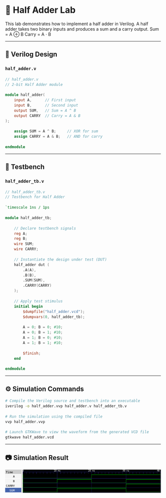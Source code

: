 # 🔘 Half Adder Lab

This lab demonstrates how to implement a half adder in Verilog. A half adder takes two binary inputs and produces a sum and a carry output.
Sum = A ⊕ B
Carry = A ⋅ B

---

## 📄 Verilog Design

### `half_adder.v`

```verilog
// half_adder.v
// 2-bit Half Adder module

module half_adder(
    input A,      // First input
    input B,      // Second input
    output SUM,   // Sum = A ^ B
    output CARRY  // Carry = A & B
);

    assign SUM = A ^ B;     // XOR for sum
    assign CARRY = A & B;   // AND for carry

endmodule
```

---

## 🧪 Testbench

### `half_adder_tb.v`

```verilog
// half_adder_tb.v
// Testbench for Half Adder

`timescale 1ns / 1ps

module half_adder_tb;

    // Declare testbench signals
    reg A;
    reg B;
    wire SUM;
    wire CARRY;

    // Instantiate the design under test (DUT)
    half_adder dut (
        .A(A),
        .B(B),
        .SUM(SUM),
        .CARRY(CARRY)
    );

    // Apply test stimulus
    initial begin
        $dumpfile("half_adder.vcd");
        $dumpvars(0, half_adder_tb);

        A = 0; B = 0; #10;
        A = 0; B = 1; #10;
        A = 1; B = 0; #10;
        A = 1; B = 1; #10;

        $finish;
    end

endmodule
```

---

## ⚙️ Simulation Commands

```bash
# Compile the Verilog source and testbench into an executable
iverilog -o half_adder.vvp half_adder.v half_adder_tb.v

# Run the simulation using the compiled file
vvp half_adder.vvp

# Launch GTKWave to view the waveform from the generated VCD file
gtkwave half_adder.vcd
```

---

## 📷 Simulation Result

![Half_adder waveform](half_adder_wave.png)
